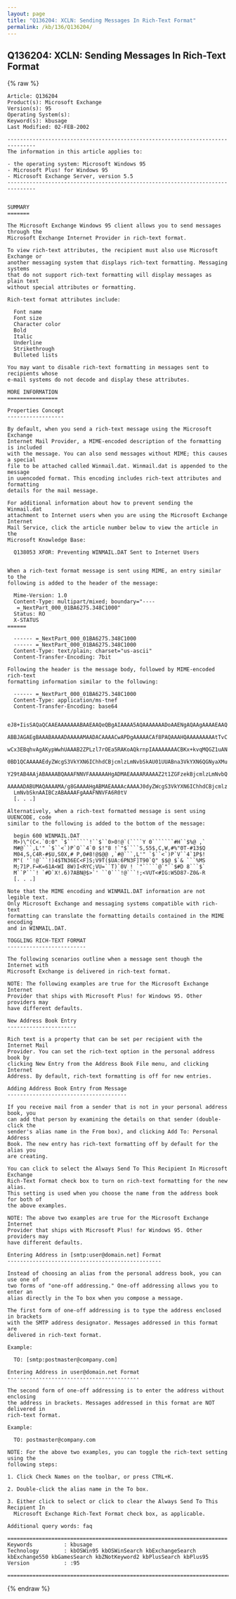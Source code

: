 ```yaml
---
layout: page
title: "Q136204: XCLN: Sending Messages In Rich-Text Format"
permalink: /kb/136/Q136204/
---
```


## Q136204: XCLN: Sending Messages In Rich-Text Format

{% raw %}

	Article: Q136204
	Product(s): Microsoft Exchange
	Version(s): 95
	Operating System(s): 
	Keyword(s): kbusage
	Last Modified: 02-FEB-2002
	
	-------------------------------------------------------------------------------
	The information in this article applies to:
	
	- the operating system: Microsoft Windows 95 
	- Microsoft Plus! for Windows 95 
	- Microsoft Exchange Server, version 5.5 
	-------------------------------------------------------------------------------
	
	
	SUMMARY
	=======
	
	The Microsoft Exchange Windows 95 client allows you to send messages through the
	Microsoft Exchange Internet Provider in rich-text format.
	
	To view rich-text attributes, the recipient must also use Microsoft Exchange or
	another messaging system that displays rich-text formatting. Messaging systems
	that do not support rich-text formatting will display messages as plain text
	without special attributes or formatting.
	
	Rich-text format attributes include:
	
	  Font name
	  Font size
	  Character color
	  Bold
	  Italic
	  Underline
	  Strikethrough
	  Bulleted lists
	
	You may want to disable rich-text formatting in messages sent to recipients whose
	e-mail systems do not decode and display these attributes.
	
	MORE INFORMATION
	================
	
	Properties Concept
	------------------
	
	By default, when you send a rich-text message using the Microsoft Exchange
	Internet Mail Provider, a MIME-encoded description of the formatting is included
	with the message. You can also send messages without MIME; this causes a special
	file to be attached called Winmail.dat. Winmail.dat is appended to the message
	in uuencoded format. This encoding includes rich-text attributes and formatting
	details for the mail message.
	
	For additional information about how to prevent sending the Winmail.dat
	attachment to Internet users when you are using the Microsoft Exchange Internet
	Mail Service, click the article number below to view the article in the
	Microsoft Knowledge Base:
	
	  Q138053 XFOR: Preventing WINMAIL.DAT Sent to Internet Users
	
	
	When a rich-text format message is sent using MIME, an entry similar to the
	following is added to the header of the message:
	
	  Mime-Version: 1.0
	  Content-Type: multipart/mixed; boundary="----
	   =_NextPart_000_01BA6275.348C1000"
	  Status: RO
	  X-STATUS
	======
	
	  ------ =_NextPart_000_01BA6275.348C1000
	  ------ =_NextPart_000_01BA6275.348C1000
	  Content-Type: text/plain; charset="us-ascii"
	  Content-Transfer-Encoding: 7bit
	
	Following the header is the message body, followed by MIME-encoded rich-text
	formatting information similar to the following:
	
	  ------ =_NextPart_000_01BA6275.348C1000
	  Content-Type: application/ms-tnef
	  Content-Transfer-Encoding: base64
	
	  eJ8+IisSAQaQCAAEAAAAAAABAAEAAQeQBgAIAAAA5AQAAAAAAADoAAENgAQAAgAAAAEAAQ
	  ABBJAGAEgBAAABAAAADAAAAAMAADACAAAACwAPDgAAAAACAf8PAQAAAHQAAAAAAAAAtTvC
	  wCx3EBqhvAgAKypWwhUAAAB2ZPLzl7rOEa5RAKoAQkrnpIAAAAAAAACBKx+kvqMQGZ1uAN
	  0BD1QCAAAAAEdyZWcgS3VkYXN6IChhdCBjcmlzLmNvbSkAU01UUABna3VkYXN6QGNyaXMu
	  Y29tAB4AAjABAAAABQAAAFNNVFAAAAAAHgADMAEAAAARAAAAZ2t1ZGFzekBjcmlzLmNvbQ
	  AAAAADABUMAQAAAAMA/g8GAAAAHgABMAEAAAAcAAAAJ0dyZWcgS3VkYXN6IChhdCBjcmlz
	  LmNvbSknAAIBCzABAAAAFgAAAFNNVFA6R0tV
	  [. . .]
	
	Alternatively, when a rich-text formatted message is sent using UUENCODE, code
	similar to the following is added to the bottom of the message:
	
	  begin 600 WINMAIL.DAT
	  M>)\^(C<.`0:0" `$```````!``$``0>0!@`(````Y 0```````#H``$%@ ,`
	  M#@```,L'" `$``<`)P`O``4`0 $!"8 !`"$````S,S5$,C,W,#%"0T-#13$Q
	  M04,S,C4R-#$U,S0X,# P,0#8!@$@@ ,`#@```,L'" `$``<`)P`V``4`1P$!
	  M"( '`!@```!)4$TN36EC<F]S;V9T($UA:6PN3F]T90`Q" $$@ $`& ```%MS
	  M;71P.F=K=61A<WI 8W)I<RYC;VU=``T)`0V ! `"`````@`"``$#D 8```$`
	  M``P```! `#D`X!.6)7ABN@$>`' ``0```!@```!;<VUT<#IG:W5D87-Z0&-R
	  [. . .]
	
	Note that the MIME encoding and WINMAIL.DAT information are not legible text.
	Only Microsoft Exchange and messaging systems compatible with rich-text
	formatting can translate the formatting details contained in the MIME encoding
	and in WINMAIL.DAT.
	
	TOGGLING RICH-TEXT FORMAT
	-------------------------
	
	The following scenarios outline when a message sent though the Internet with
	Microsoft Exchange is delivered in rich-text format.
	
	NOTE: The following examples are true for the Microsoft Exchange Internet
	Provider that ships with Microsoft Plus! for Windows 95. Other providers may
	have different defaults.
	
	New Address Book Entry
	----------------------
	
	Rich text is a property that can be set per recipient with the Internet Mail
	Provider. You can set the rich-text option in the personal address book by
	clicking New Entry from the Address Book File menu, and clicking Internet
	Address. By default, rich-text formatting is off for new entries.
	
	Adding Address Book Entry from Message
	--------------------------------------
	
	If you receive mail from a sender that is not in your personal address book, you
	can add that person by examining the details on that sender (double-click the
	sender's alias name in the From box), and clicking Add To: Personal Address
	Book. The new entry has rich-text formatting off by default for the alias you
	are creating.
	
	You can click to select the Always Send To This Recipient In Microsoft Exchange
	Rich-Text Format check box to turn on rich-text formatting for the new alias.
	This setting is used when you choose the name from the address book for both of
	the above examples.
	
	NOTE: The above two examples are true for the Microsoft Exchange Internet
	Provider that ships with Microsoft Plus! for Windows 95. Other providers may
	have different defaults.
	
	Entering Address in [smtp:user@domain.net] Format
	-------------------------------------------------
	
	Instead of choosing an alias from the personal address book, you can use one of
	two forms of "one-off addressing." One-off addressing allows you to enter an
	alias directly in the To box when you compose a message.
	
	The first form of one-off addressing is to type the address enclosed in brackets
	with the SMTP address designator. Messages addressed in this format are
	delivered in rich-text format.
	
	Example:
	
	  TO: [smtp:postmaster@company.com]
	
	Entering Address in user@domain.net Format
	------------------------------------------
	
	The second form of one-off addressing is to enter the address without enclosing
	the address in brackets. Messages addressed in this format are NOT delivered in
	rich-text format.
	
	Example:
	
	  TO: postmaster@company.com
	
	NOTE: For the above two examples, you can toggle the rich-text setting using the
	following steps:
	
	1. Click Check Names on the toolbar, or press CTRL+K.
	
	2. Double-click the alias name in the To box.
	
	3. Either click to select or click to clear the Always Send To This Recipient In
	  Microsoft Exchange Rich-Text Format check box, as applicable.
	
	Additional query words: faq
	
	======================================================================
	Keywords          : kbusage 
	Technology        : kbOSWin95 kbOSWinSearch kbExchangeSearch kbExchange550 kbGamesSearch kbZNotKeyword2 kbPlusSearch kbPlus95
	Version           : :95
	
	=============================================================================
	

{% endraw %}
